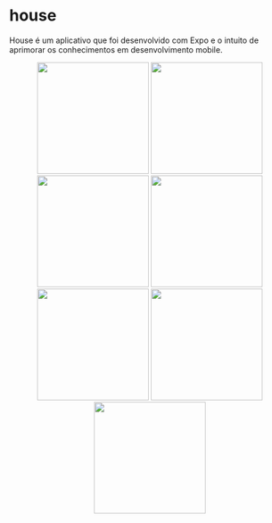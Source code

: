 # house

House é um aplicativo que foi desenvolvido com Expo e o intuito de aprimorar os conhecimentos em desenvolvimento mobile. 

<div align='center'>
<img src="https://user-images.githubusercontent.com/83521009/197914491-b14927cf-da90-45b9-b912-f46714c08bbb.jpeg" width="200px" />
<img src="https://user-images.githubusercontent.com/83521009/197913400-18f56111-77a1-44e1-9133-533eb6235da1.jpeg" width="200px" />
<img src="https://user-images.githubusercontent.com/83521009/197913986-017482c3-72ea-4816-a7e6-bd45bb9b8f71.jpeg" width="200px" />
<img src="https://user-images.githubusercontent.com/83521009/197914166-0a84bbdf-d1d4-4135-ba85-464967ae9819.jpeg" width="200px" />
<img src="https://user-images.githubusercontent.com/83521009/197914438-fc749024-bf87-42f3-adca-eba858ce0b1f.jpeg" width="200px" />
<img src="https://user-images.githubusercontent.com/83521009/197914375-79fad9ce-22c3-40b8-a572-989dedbaca10.jpeg" width="200px" />
<img src="https://user-images.githubusercontent.com/83521009/197914239-f7b59795-2940-43bf-b19a-60ff4b91e292.jpeg" width="200px" />


</div>

